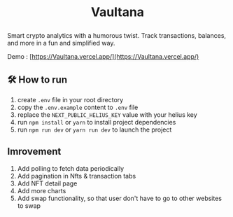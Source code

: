 # <p align="center">Vaultana</p>

Smart crypto analytics with a humorous twist. Track transactions, balances,
and more in a fun and simplified way.

Demo : [https://Vaultana.vercel.app/](https://Vaultana.vercel.app/)

## 🛠️ How to run

1. create `.env` file in your root directory
2. copy the `.env.example` content to `.env` file
3. replace the `NEXT_PUBLIC_HELIUS_KEY` value with your helius key
4. run `npm install` or `yarn` to install project dependencies
5. run `npm run dev` or `yarn run dev` to launch the project

## Imrovement

1. Add polling to fetch data periodically
2. Add pagination in Nfts & transaction tabs
3. Add NFT detail page
4. Add more charts
5. Add swap functionality, so that user don't have to go to other websites to swap
